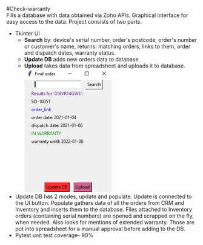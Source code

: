 #Check-warranty<br>
Fills a database with data obtained via Zoho APIs. Graphical interface for easy access to the data. Project consists of two parts.<br> 
* Tkinter UI
    * **Search** by: device's serial number, order's postcode, order's number or customer's name, returns: matching orders, links to them, order and dispatch dates, warranty status. <br>
    * **Update DB** adds new orders data to database. <br>
    * **Upload** takes data from spreadsheet and uploads it to database. <br>
  ![ui_screenshot](ui.PNG)
* Update DB has 2 modes, update and populate. Update is connected to the UI button. Populate gathers data of all the orders from CRM and Inventory and inserts them to the database. Files attached to Inventory orders (containing serial numbers) are opened and scrapped on the fly, when needed. Also looks for mentions of extended warranty. Those are put into spreadsheet for a manual approval before adding to the DB.
* Pytest unit test coverage- 90%
